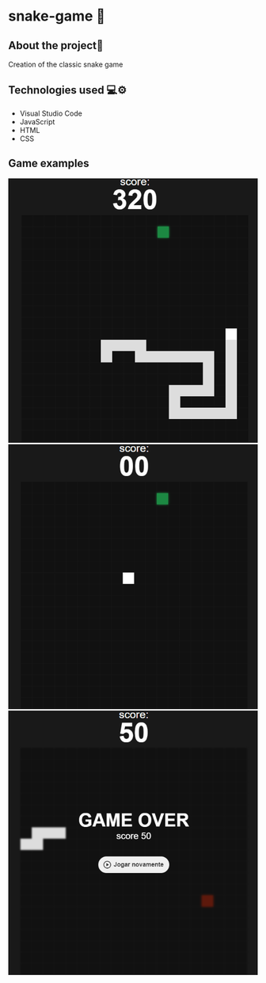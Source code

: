 # snake-game 🐍

## About the project📜
Creation of the classic snake game
  
## Technologies used 💻⚙️ 
- Visual Studio Code
- JavaScript
- HTML 
- CSS

## Game examples
<p align = "center"> 
  <img alt = "image1" src = "assets/images/game.png" />
  <img alt = "image2" src = "assets/images/initialgame.png" />
  <img alt = "image3" src = "assets/images/endgame.png" />
</p>
